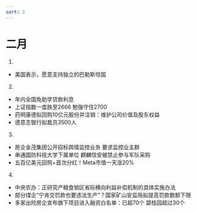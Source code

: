 ```yaml
---
sort: 2
---
```


# 二月

1.
- 美国表示，愿意支持独立的巴勒斯坦国

2.
- 年内全国免助学贷款利息
- 上证指数一度跌至2666  勉强守住2700
- 药明康德拟回购10亿元股份并注销：维护公司价值及股东权益
- 德意志银行拟裁员3500人

3.
- 房企金茂集团公开招标舆情监控业务 要求监控业主群
- 串通国防科技大学下属单位  麒麟信安被禁止参与军队采购
- 五百亿美元回购+首次分红！Meta市值一天涨20%

4.
- 中央农办：正研究产粮食销区省际横向利益补偿机制的具体实施办法
- 部分煤企“宁肯交罚款也要违法生产”？国家矿山安监局拟提高罚款数额下限
- 多家出险房企宣布旗下项目进入融资白名单：已超70个 碧桂园超过30个

